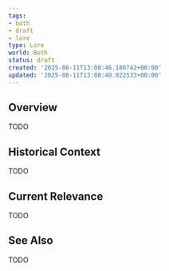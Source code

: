 ```yaml
---
tags:
- both
- draft
- lore
type: Lore
world: Both
status: draft
created: '2025-08-11T13:08:46.180742+00:00'
updated: '2025-08-11T13:08:48.022533+00:00'
---
```



## Overview

TODO
## Historical Context

TODO
## Current Relevance

TODO
## See Also

TODO

